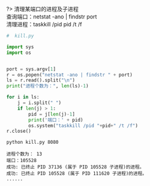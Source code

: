 <!-- 清理进程 -->

?> 清理某端口的进程及子进程 <br>
查询端口：netstat -ano | findstr port <br>
清理进程：taskkill /pid pid /t /f

``` python
#  kill.py

import sys  
import os  


port = sys.argv[1]
r = os.popen("netstat -ano | findstr " + port)
ls = r.read().split("\n")
print("进程个数为：", len(ls)-1)

for i in ls:
    j = i.split(" ")
    if len(j) > 1:
        pid = j[len(j)-1]
        print('端口：' + pid)
        os.system("taskkill /pid "+pid+" /t /f")
r.close()
```

```
python kill.py 8080

进程个数为： 13
端口：105528
成功: 已终止 PID 37136 (属于 PID 105528 子进程)的进程。
成功: 已终止 PID 105528 (属于 PID 111620 子进程)的进程。
......
```